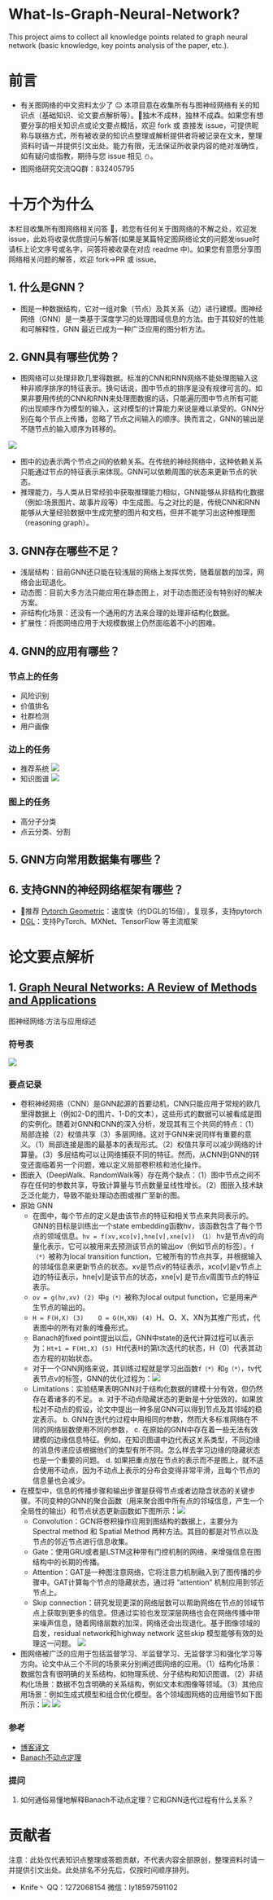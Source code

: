 # What-Is-Graph-Neural-Network?
This project aims to collect all knowledge points related to graph neural network (basic knowledge, key points analysis of the paper, etc.).
# 前言
- 有关图网络的中文资料太少了 😐 本项目意在收集所有与图神经网络有关的知识点（基础知识、论文要点解析等）。🌴独木不成林，独林不成森。如果您有想要分享的相关知识点或论文要点概括，欢迎 fork 或 直接发 issue，可提供昵称与联络方式，所有被收录的知识点整理或解析提供者将被记录在文末，整理资料时请一并提供引文出处。能力有限，无法保证所收录内容的绝对准确性，如有疑问或指教，期待与您 issue 相见 ⛄。
- 图网络研究交流QQ群：832405795

# 十万个为什么
本栏目收集所有图网络相关问答 🤡，若您有任何关于图网络的不解之处，欢迎发issue，此处将收录优质提问与解答(如果是某篇特定图网络论文的问题发issue时请标上论文序号或名字，问答将被收录在对应 readme 中)。如果您有意愿分享图网络相关问题的解答，欢迎 fork→PR 或 issue。

## 1. 什么是GNN？
- 图是一种数据结构，它对一组对象（节点）及其关系（边）进行建模。图神经网络（GNN）是一类基于深度学习的处理图域信息的方法。由于其较好的性能和可解释性，GNN 最近已成为一种广泛应用的图分析方法。

## 2. GNN具有哪些优势？
- 图网络可以处理非欧几里得数据。标准的CNN和RNN网络不能处理图输入这种非顺序排序的特征表示。换句话说，图中节点的排序是没有规律可言的。如果非要用传统的CNN和RNN来处理图数据的话，只能遍历图中节点所有可能的出现顺序作为模型的输入，这对模型的计算能力来说是难以承受的。GNN分别在每个节点上传播，忽略了节点之间输入的顺序。换而言之，GNN的输出是不随节点的输入顺序为转移的。

![](https://github.com/cy69855522/what-is-graph-neural-network/blob/master/sources/non-Euclidean.png)

- 图中的边表示两个节点之间的依赖关系。在传统的神经网络中，这种依赖关系只能通过节点的特征表示来体现。GNN可以依赖周围的状态来更新节点的状态。
- 推理能力，与人类从日常经验中获取推理能力相似，GNN能够从非结构化数据（例如:场景图片、故事片段等）中生成图。与之对比的是，传统CNN和RNN能够从大量经验数据中生成完整的图片和文档，但并不能学习出这种推理图（reasoning graph）。
## 3. GNN存在哪些不足？
- 浅层结构：目前GNN还只能在较浅层的网络上发挥优势，随着层数的加深，网络会出现退化。
- 动态图：目前大多方法只能应用在静态图上，对于动态图还没有特别好的解决方案。
- 非结构化场景：还没有一个通用的方法来合理的处理非结构化数据。
- 扩展性：将图网络应用于大规模数据上仍然面临着不小的困难。
## 4. GNN的应用有哪些？
### 节点上的任务
- 风险识别
- 价值排名
- 社群检测
- 用户画像
### 边上的任务
- 推荐系统
![](sources/papers/推荐系统.jpg)
- 知识图谱
![](sources/papers/知识图谱.jpg)
### 图上的任务
- 高分子分类
- 点云分类、分割

## 5. GNN方向常用数据集有哪些？

## 6. 支持GNN的神经网络框架有哪些？
- 🌟推荐 [Pytorch Geometric](https://github.com/rusty1s/pytorch_geometric)：速度快（约DGL的15倍），复现多，支持pytorch
- [DGL](https://github.com/jermainewang/dgl)：支持PyTorch、MXNet、TensorFlow 等主流框架
# 论文要点解析
## 1. [Graph Neural Networks: A Review of Methods and Applications](https://arxiv.org/pdf/1812.08434.pdf)
图神经网络:方法与应用综述
### 符号表
![](sources/papers/1/2.png)
### 要点记录
- 卷积神经网络（CNN）是GNN起源的首要动机，CNN只能应用于常规的欧几里得数据上（例如2-D的图片、1-D的文本），这些形式的数据可以被看成是图的实例化。随着对GNN和CNN的深入分析，发现其有三个共同的特点：（1）局部连接（2）权值共享（3）多层网络。这对于GNN来说同样有重要的意义。（1）局部连接是图的最基本的表现形式。（2）权值共享可以减少网络的计算量。（3）多层结构可以让网络捕获不同的特征。然而，从CNN到GNN的转变还面临着另一个问题，难以定义局部卷积核和池化操作。
- 图嵌入（DeepWalk、RandomWalk等）存在两个缺点：（1）图中节点之间不存在任何的参数共享，导致计算量与节点数量呈线性增长。（2）图嵌入技术缺乏泛化能力，导致不能处理动态图或推广至新的图。
- 原始 GNN
  - 在图中，每个节点的定义是由该节点的特征和相关节点来共同表示的。GNN的目标是训练出一个state embedding函数hv，该函数包含了每个节点的领域信息。`hv = f(xv,xco[v],hne[v],xne[v]) （1）` hv是节点v的向量化表示，它可以被用来去预测该节点的输出ov（例如节点的标签）。`f（*）`被称为local transition function，它被所有的节点共享，并根据输入的领域信息来更新节点的状态。xv是节点v的特征表示，xco[v]是v节点上边的特征表示，hne[v]是该节点的状态，xne[v] 是节点v周围节点的特征表示。
  - `ov = g(hv,xv) (2) `中`g（*）`被称为local output function，它是用来产生节点的输出的。
  - `H = F(H,X) (3)    O = G(H,XN) (4) `H、O、X、XN为其推广形式，代表图中的所有对象的堆叠形式。
  - Banach的fixed point提出以后，GNN中state的迭代计算过程可以表示为：`Ht+1 = F(Ht,X) (5) `Ht代表H的第t次迭代的状态，H（0）代表其动态方程的初始状态。
  -  对于一个GNN网络来说，其训练过程就是学习出函数`f（*）`和`g（*）`，tv代表节点v的标签，GNN的优化过程为：![](sources/papers/1/1.png)
  - Limitations：实验结果表明GNN对于结构化数据的建模十分有效，但仍然存在着诸多的不足。
    a. 对于不动点隐藏状态的更新是十分低效的。如果放松对不动点的假设，论文中提出一种多层GNN可以得到节点及其邻域的稳定表示。
    b. GNN在迭代的过程中用相同的参数，然而大多标准网络在不同的网络层数使用不同的参数，
    c. 在原始的GNN中存在着一些无法有效建模的边缘信息特征。例如，在知识图谱中边代表这关系类型，不同边缘的消息传递应该根据他们的类型有所不同。怎么样去学习边缘的隐藏状态也是一个重要的问题。
    d. 如果把重点放在节点的表示而不是图上，就不适合使用不动点，因为不动点上表示的分布会变得非常平滑，且每个节点的信息量也会减少。
- 在模型中，信息的传播步骤和输出步骤是获得节点或者边隐含状态的关键步骤。不同变种的GNN的聚合函数（用来聚合图中所有点的邻域信息，产生一个全局性的输出）和节点状态更新函数如下图所示：![](sources/papers/1/3.PNG)
  - Convolution：GCN将卷积操作应用到图结构的数据上，主要分为Spectral method 和 Spatial Method 两种方法。其目的都是对节点以及节点的邻近节点进行信息收集。
  - Gate：使用GRU或者是LSTM这种带有门控机制的网络，来增强信息在图结构中的长期的传播。
  - Attention：GAT是一种图注意网络，它将注意力机制融入到了图传播的步骤中。GAT计算每个节点的隐藏状态，通过将 “attention” 机制应用到邻近节点上。
  - Skip connection：研究发现更深的网络层数可以帮助网络在节点的邻域节点上获取到更多的信息。但通过实验也发现深层网络也会在网络传播中带来噪声信息，随着网络层数的加深，网络还会出现退化。基于图像领域的启发，residual network和highway network 这些skip 模型能够有效的处理这一问题。
  ![](sources/papers/1/6.png)
- 图网络被广泛的应用于包括监督学习、半监督学习、无监督学习和强化学习等方向。论文中从三个不同的场景来分别阐述图网络的应用。（1）结构化场景：数据包含有很明确的关系结构，如物理系统、分子结构和知识图谱。（2）非结构化场景：数据不包含明确的关系结构，例如文本和图像等领域。（3）其他应用场景：例如生成式模型和组合优化模型。各个领域图网络的应用细节如下图所示：![](sources/papers/1/4.PNG) ![](sources/papers/1/5.PNG)

### 参考
- [博客译文](https://blog.csdn.net/m0_38031488/article/details/88414320)
- [Banach不动点定理](https://zhuanlan.zhihu.com/p/33885648)
### 提问
1. 如何通俗易懂地解释Banach不动点定理？它和GNN迭代过程有什么关系？
# 贡献者
注意：此处仅代表知识点整理或答题贡献，不代表内容全部原创，整理资料时请一并提供引文出处。此处排名不分先后，仅按时间顺序排列。
- Knife丶 QQ：1272068154 微信：ly18597591102
